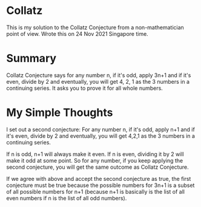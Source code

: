 # Collatz

This is my solution to the Collatz Conjecture from a non-mathematician point of view. Wrote this on 24 Nov 2021 Singapore time. 

# Summary

Collatz Conjecture says for any number n, if it's odd, apply 3n+1 and if it's even, divide by 2 and eventually, you will get 4, 2, 1 as the 3 numbers in a continuing series. It asks you to prove it for all whole numbers.

# My Simple Thoughts

I set out a second conjecture: For any number n, if it's odd, apply n+1 and if it's even, divide by 2 and eventually, you will get 4,2,1 as the 3 numbers in a continuing series.

If n is odd, n+1 will always make it even.
If n is even, dividing it by 2 will make it odd at some point.
So for any number, if you keep applying the second conjecture, you will get the same outcome as Collatz Conjecture.

If we agree with above and accept the second conjecture as true, the first conjecture must be true because the possible numbers for 3n+1 is a subset of all possible numbers for n+1 (because n+1 is basically is the list of all even numbers if n is the list of all odd numbers). 
